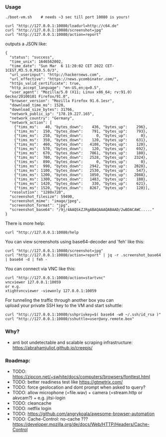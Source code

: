 ### Usage

```
./boot-vm.sh	# needs ~3 sec till port 10080 is yours!

curl "http://127.0.0.1:10080/loadurl=http://c64.de"
curl "http://127.0.0.1:10080/screenshot=jpg"
curl "http://127.0.0.1:10080/action=report"
```

outputs a JSON like:
```
{
  "status": "success",
  "time_unix": 1646562002,
  "time_date": "Sun Mar  6 11:20:02 CET 2022 CET-1CEST,M3.5.0,M10.5.0/3",
  "url_userinput": "http://hackernews.com",
  "url_effective": "https://news.ycombinator.com/",
  "https_valid_certificate": true,
  "http_accept_language": "en-US,en;q=0.5",
  "user_agent": "Mozilla/5.0 (X11; Linux x86_64; rv:91.0) Gecko/20100101 Firefox/91.0",
  "browser_version": "Mozilla Firefox 91.6.1esr",
  "download_time_ms": 1520,
  "download_size_bytes": 31766,
  "network_public_ip": "178.19.227.165",
  "network_country": "Germany",
  "network_action": [
    {"tims_ms":   40, "bytes_down":    436, "bytes_up":    296},
    {"tims_ms":  150, "bytes_down":    791, "bytes_up":    793},
    {"tims_ms":  250, "bytes_down":      0, "bytes_up":      0},
    {"tims_ms":  350, "bytes_down":    120, "bytes_up":    631},
    {"tims_ms":  460, "bytes_down":   4108, "bytes_up":    120},
    {"tims_ms":  570, "bytes_down":    120, "bytes_up":    692},
    {"tims_ms":  670, "bytes_down":   7061, "bytes_up":    180},
    {"tims_ms":  780, "bytes_down":   2528, "bytes_up":   2324},
    {"tims_ms":  890, "bytes_down":      0, "bytes_up":      0},
    {"tims_ms":  990, "bytes_down":   2942, "bytes_up":   2828},
    {"tims_ms": 1100, "bytes_down":   2530, "bytes_up":    547},
    {"tims_ms": 1200, "bytes_down":   1050, "bytes_up":   2088},
    {"tims_ms": 1300, "bytes_down":   1483, "bytes_up":    180},
    {"tims_ms": 1420, "bytes_down":    330, "bytes_up":    621},
    {"tims_ms": 1520, "bytes_down":   8267, "bytes_up":    120}],
  "resolution": "1280x720",
  "screenshot_filesize": 59490,
  "screenshot_mime": "image/jpeg",
  "screenshot_format": "jpg",
  "screenshot_base64": "/9j/4AAQSkZJRgABAQAAAQABAAD/2wBDACAWC....."
}
```

There is more help:
```
curl "http://127.0.0.1:10080/help
```

You can view screenshots using base64-decoder and 'feh' like this:
```
curl "http://127.0.0.1:10080/screenshot=jpg"
curl "http://127.0.0.1:10080/action=report" | jq -r .screenshot_base64 | base64 -d | feh -
```

You can connect via VNC like this:
```
curl "http://127.0.0.1:10080/action=startvnc"
vncviewer 127.0.0.1:10059
or e.g.
xtightvncviewer -viewonly 127.0.0.1:10059
```

For tunneling the traffic through another box you can  
upload your private SSH key to the VM and start sshuttle:  
```
curl "http://127.0.0.1:10080/sshprivkey=$( base64 -w0 ~/.ssh/id_rsa )"
curl "http://127.0.0.1:10080/sshuttle=user@any.remote.box"
```

### Why?

* anti bot undetectable and scalable scraping infrastructure: https://abrahamjuliot.github.io/creepjs/


### Roadmap:

* TODO: https://zipcon.net/~swhite/docs/computers/browsers/fonttest.html
* TODO: better readiness test like https://gtmetrix.com/
* TODO: force geolocation and dont prompt when asked to query?
* TODO: allow microphone (=file.wav) + camera (=stream.http or akvcam?) + e.g. jitsi-login
* TODO: cleancache
* TODO: netflix login
* TODO: https://github.com/angrykoala/awesome-browser-automation
* TODO: Cache-Control: no-cache ??? https://developer.mozilla.org/de/docs/Web/HTTP/Headers/Cache-Control
